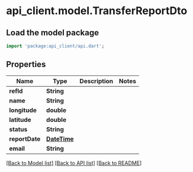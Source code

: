 # api_client.model.TransferReportDto

## Load the model package
```dart
import 'package:api_client/api.dart';
```

## Properties
Name | Type | Description | Notes
------------ | ------------- | ------------- | -------------
**refId** | **String** |  | 
**name** | **String** |  | 
**longitude** | **double** |  | 
**latitude** | **double** |  | 
**status** | **String** |  | 
**reportDate** | [**DateTime**](DateTime.md) |  | 
**email** | **String** |  | 

[[Back to Model list]](../README.md#documentation-for-models) [[Back to API list]](../README.md#documentation-for-api-endpoints) [[Back to README]](../README.md)


